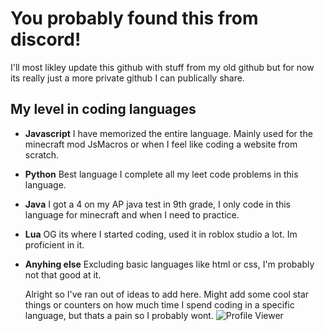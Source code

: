 # You probably found this from discord!
I'll most likley update this github with stuff from my old github but for now its really just a more private github I can publically share.
## My level in coding languages
- **Javascript** I have memorized the entire language. Mainly used for the minecraft mod JsMacros or when I feel like coding a website from scratch.
- **Python** Best language I complete all my leet code problems in this language.
- **Java** I got a 4 on my AP java test in 9th grade, I only code in this language for minecraft and when I need to practice.
- **Lua** OG its where I started coding, used it in roblox studio a lot. Im proficient in it.
- **Anyhing else** Excluding basic languages like html or css, I'm probably not that good at it.

  Alright so I've ran out of ideas to add here. Might add some cool star things or counters on how much time I spend coding in a specific language, but thats a pain so I probably wont.
![Profile Viewer](https://komarev.com/ghpvc/?username=therealevvv&label=Profile%20views&color=0e75b6&style=for-the-badge)
<!---
## 📸 Screenshots

![Screenshot 1](https://via.placeholder.com/800x400.png?text=Project+Screenshot+1)
*Caption for screenshot 1.*

![Screenshot 2](https://via.placeholder.com/800x400.png?text=Project+Screenshot+2)
*Caption for screenshot 2.*
## 🛠️ Installation

1. Clone the repo
   ```bash
   git clone https://github.com/username/repository.git
![GitHub stars](https://img.shields.io/github/stars/therealevv/repository?color=brightgreen&style=flat-square)
![GitHub forks](https://img.shields.io/github/forks/therealevv/repository?color=brightgreen&style=flat-square)
![GitHub issues](https://img.shields.io/github/issues/therealevv/repository?color=brightgreen&style=flat-square)
![GitHub license](https://img.shields.io/github/license/therealevv/repository?color=brightgreen&style=flat-square)
--->
